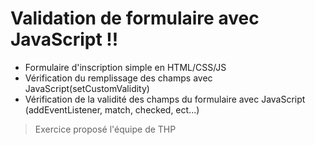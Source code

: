 Validation de formulaire avec JavaScript !! 
=========================================================

- Formulaire d'inscription simple en HTML/CSS/JS
- Vérification du remplissage des champs avec JavaScript(setCustomValidity)
- Vérification de la validité des champs du formulaire avec JavaScript (addEventListener, match, checked, ect...)



> Exercice proposé l'équipe de THP 


